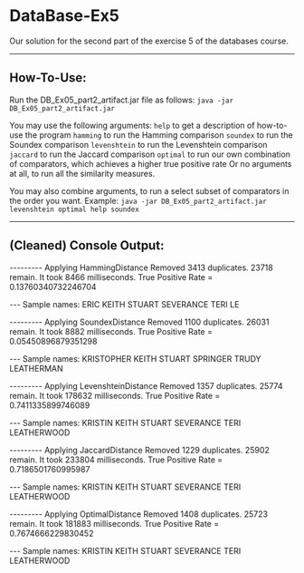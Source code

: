 # DataBase-Ex5
Our solution for the second part of the exercise 5 of the databases course.

___________________________________________________________________________________
## How-To-Use:

Run the DB_Ex05_part2_artifact.jar file as follows:
`java -jar DB_Ex05_part2_artifact.jar`

You may use the following arguments:
`help` to get a description of how-to-use the program
`hamming` to run the Hamming comparison
`soundex` to run the Soundex comparison
`levenshtein` to run the Levenshtein comparison
`jaccard` to run the Jaccard comparison
`optimal` to run our own combination of comparators, which achieves a higher true positive rate
Or no arguments at all, to run all the similarity measures.

You may also combine arguments, to run a select subset of comparators in the order you want.
Example:
`java -jar DB_Ex05_part2_artifact.jar levenshtein optimal help soundex`

___________________________________________________________________________________
## (Cleaned) Console Output:

--------- Applying HammingDistance
Removed 3413 duplicates. 23718 remain.
It took 8466 milliseconds.
True Positive Rate = 0.13760340732246704

--- Sample names:
ERIC KEITH
STUART SEVERANCE
TERI LE

--------- Applying SoundexDistance
Removed 1100 duplicates. 26031 remain.
It took 8882 milliseconds.
True Positive Rate = 0.05450896879351298

--- Sample names:
KRISTOPHER KEITH
STUART SPRINGER
TRUDY LEATHERMAN

--------- Applying LevenshteinDistance
Removed 1357 duplicates. 25774 remain.
It took 178632 milliseconds.
True Positive Rate = 0.7411335899746089

--- Sample names:
KRISTIN KEITH
STUART SEVERANCE
TERI LEATHERWOOD

--------- Applying JaccardDistance
Removed 1229 duplicates. 25902 remain.
It took 233804 milliseconds.
True Positive Rate = 0.7186501760995987

--- Sample names:
KRISTIN KEITH
STUART SEVERANCE
TERI LEATHERWOOD

--------- Applying OptimalDistance
Removed 1408 duplicates. 25723 remain.
It took 181883 milliseconds.
True Positive Rate = 0.7674666229830452

--- Sample names:
KRISTIN KEITH
STUART SEVERANCE
TERI LEATHERWOOD

